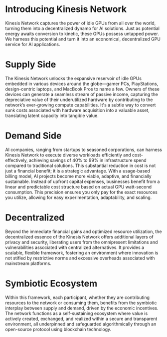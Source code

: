 # Introducing Kinesis Network
Kinesis Network captures the power of idle GPUs from all over the world, turning them into a decentralized dynamo for AI solutions. Just as potential energy awaits conversion to kinetic, these GPUs possess untapped power. We harness this potential and turn it into an economical, decentralized GPU service for AI applications.

# Supply Side
The Kinesis Network unlocks the expansive reservoir of idle GPUs embedded in various devices around the globe—gamer PCs, PlayStations, design-centric laptops, and MacBook Pros to name a few. Owners of these devices can generate a seamless stream of passive income, capturing the depreciative value of their underutilized hardware by contributing to the network’s ever-growing compute capabilities. It's a subtle way to convert sunk costs associated with hardware acquisition into a valuable asset, translating latent capacity into tangible value.

# Demand Side
AI companies, ranging from startups to seasoned corporations, can harness Kinesis Network to execute diverse workloads efficiently and cost-effectively, achieving savings of 40% to 99% in infrastructure spend compared to traditional solutions. This substantial reduction in cost is not just a financial benefit; it is a strategic advantage. With a usage-based billing model, AI projects become more viable, adaptive, and financially sustainable. Instead of upfront capital expenses, businesses benefit from a linear and predictable cost structure based on actual GPU watt-second consumption. This precision ensures you only pay for the exact resources you utilize, allowing for easy experimentation, adaptability, and scaling.

# Decentralized
Beyond the immediate financial gains and optimized resource utilization, the decentralized essence of the Kinesis Network offers additional layers of privacy and security, liberating users from the omnipresent limitations and vulnerabilities associated with centralized alternatives. It provides a scalable, flexible framework, fostering an environment where innovation is not stifled by restrictive norms and excessive overheads associated with mainstream platforms.

# Symbiotic Ecosystem
Within this framework, each participant, whether they are contributing resources to the network or consuming them, benefits from the symbiotic interplay between supply and demand, driven by the economic incentives. The network functions as a self-sustaining ecosystem where value is actively created, exchanged, and realized within a secure and transparent environment, all underpinned and safeguarded algorithmically through an open-source protocol using blockchain technology.
